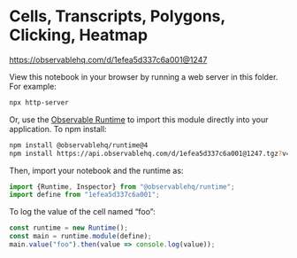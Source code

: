 # Cells, Transcripts, Polygons, Clicking, Heatmap

https://observablehq.com/d/1efea5d337c6a001@1247

View this notebook in your browser by running a web server in this folder. For
example:

~~~sh
npx http-server
~~~

Or, use the [Observable Runtime](https://github.com/observablehq/runtime) to
import this module directly into your application. To npm install:

~~~sh
npm install @observablehq/runtime@4
npm install https://api.observablehq.com/d/1efea5d337c6a001@1247.tgz?v=3
~~~

Then, import your notebook and the runtime as:

~~~js
import {Runtime, Inspector} from "@observablehq/runtime";
import define from "1efea5d337c6a001";
~~~

To log the value of the cell named “foo”:

~~~js
const runtime = new Runtime();
const main = runtime.module(define);
main.value("foo").then(value => console.log(value));
~~~
